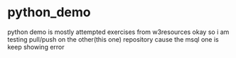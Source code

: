# python_demo
python demo is mostly attempted exercises from w3resources
okay so i am testing pull/push on the other(this one) repository cause the msql one is keep showing error
